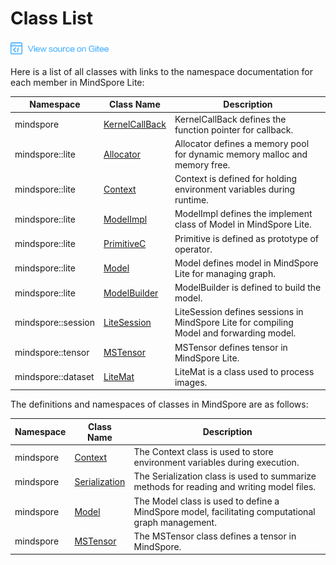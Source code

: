 # Class List

<a href="https://gitee.com/mindspore/docs/blob/r1.2/docs/api_cpp/source_en/class_list.md" target="_blank"><img src="./_static/logo_source.png"></a>

Here is a list of all classes with links to the namespace documentation for each member in MindSpore Lite:

| Namespace | Class Name | Description |
| --- | --- | --- |
| mindspore | [KernelCallBack](https://www.mindspore.cn/doc/api_cpp/en/r1.2/mindspore.html#kernelcallback) | KernelCallBack defines the function pointer for callback. |
| mindspore::lite | [Allocator](https://www.mindspore.cn/doc/api_cpp/en/r1.2/lite.html#allocator) | Allocator defines a memory pool for dynamic memory malloc and memory free. |
| mindspore::lite | [Context](https://www.mindspore.cn/doc/api_cpp/en/r1.2/lite.html#context) | Context is defined for holding environment variables during runtime. |
| mindspore::lite | [ModelImpl](https://www.mindspore.cn/doc/api_cpp/en/r1.2/lite.html#modelimpl) | ModelImpl defines the implement class of Model in MindSpore Lite. |
| mindspore::lite | [PrimitiveC](https://www.mindspore.cn/doc/api_cpp/en/r1.2/lite.html#primitivec) | Primitive is defined as prototype of operator. |
| mindspore::lite | [Model](https://www.mindspore.cn/doc/api_cpp/en/r1.2/lite.html#model) | Model defines model in MindSpore Lite for managing graph. |
| mindspore::lite | [ModelBuilder](https://www.mindspore.cn/doc/api_cpp/en/r1.2/lite.html#modelbuilder) | ModelBuilder is defined to build the model. |
| mindspore::session | [LiteSession](https://www.mindspore.cn/doc/api_cpp/en/r1.2/session.html#litesession) | LiteSession defines sessions in MindSpore Lite for compiling Model and forwarding model. |
| mindspore::tensor | [MSTensor](https://www.mindspore.cn/doc/api_cpp/en/r1.2/tensor.html#mstensor) | MSTensor defines tensor in MindSpore Lite. |
| mindspore::dataset | [LiteMat](https://www.mindspore.cn/doc/api_cpp/en/r1.2/dataset.html#litemat) |LiteMat is a class used to process images. |

The definitions and namespaces of classes in MindSpore are as follows:

| Namespace | Class Name                                                                                 | Description                                                                                       |
| --------- | ------------------------------------------------------------------------------------------ | ------------------------------------------------------------------------------------------------- |
| mindspore | [Context](https://www.mindspore.cn/doc/api_cpp/en/r1.2/mindspore.html#context)             | The Context class is used to store environment variables during execution.                        |
| mindspore | [Serialization](https://www.mindspore.cn/doc/api_cpp/en/r1.2/mindspore.html#serialization) | The Serialization class is used to summarize methods for reading and writing model files.         |
| mindspore | [Model](https://www.mindspore.cn/doc/api_cpp/en/r1.2/mindspore.html#model)                 | The Model class is used to define a MindSpore model, facilitating computational graph management. |
| mindspore | [MSTensor](https://www.mindspore.cn/doc/api_cpp/en/r1.2/tensor.html#mstensor)           | The MSTensor class defines a tensor in MindSpore.                                                 |
